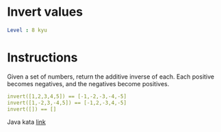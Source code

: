 # Invert values

```yaml
Level : 8 kyu
```

# Instructions

Given a set of numbers, return the additive inverse of each. Each positive becomes negatives, and the negatives become positives.

```yaml
invert([1,2,3,4,5]) == [-1,-2,-3,-4,-5]
invert([1,-2,3,-4,5]) == [-1,2,-3,4,-5]
invert([]) == []
```

Java kata [link](https://www.codewars.com/kata/5899dc03bc95b1bf1b0000ad/train/java)
